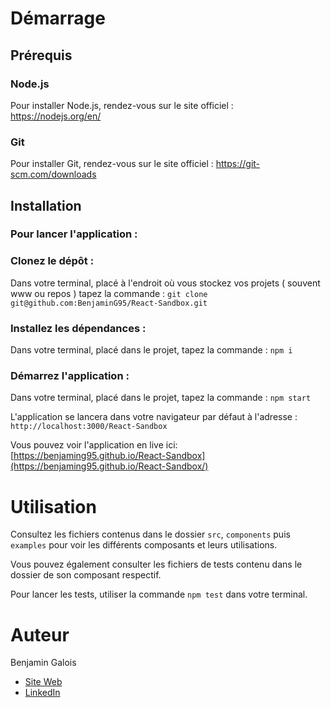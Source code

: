 # Démarrage

## Prérequis

### Node.js

Pour installer Node.js, rendez-vous sur le site officiel : https://nodejs.org/en/

### Git

Pour installer Git, rendez-vous sur le site officiel : https://git-scm.com/downloads

## Installation

###  Pour lancer l'application :

### Clonez le dépôt :
Dans votre terminal, placé à l'endroit où vous stockez vos projets ( souvent www ou repos ) tapez la commande :
`git clone git@github.com:BenjaminG95/React-Sandbox.git`

### Installez les dépendances :
Dans votre terminal, placé dans le projet, tapez la commande : `npm i`

### Démarrez l'application :
Dans votre terminal, placé dans le projet, tapez la commande : `npm start`

L'application se lancera dans votre navigateur par défaut à l'adresse : `http://localhost:3000/React-Sandbox`

Vous pouvez voir l'application en live ici: [https://benjaming95.github.io/React-Sandbox](https://benjaming95.github.io/React-Sandbox/)

# Utilisation
Consultez les fichiers contenus dans le dossier `src`, `components` puis `examples` pour voir les différents composants et leurs utilisations.

Vous pouvez également consulter les fichiers de tests contenu dans le dossier de son composant respectif.

Pour lancer les tests, utiliser la commande `npm test` dans votre terminal.

# Auteur
Benjamin Galois
- [Site Web](https://benjamin-galois.fr) 
- [LinkedIn](https://www.linkedin.com/in/benjamingalois/)
